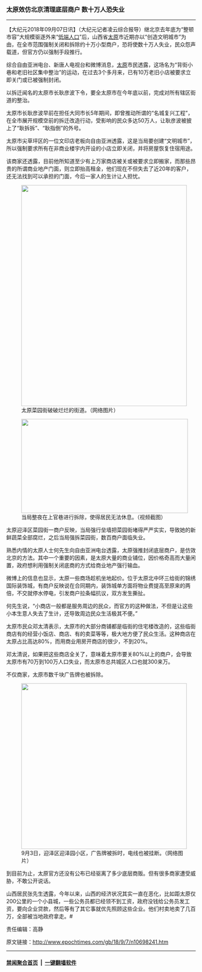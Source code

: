 ### 太原效仿北京清理底层商户 数十万人恐失业
------------------------

<p>【大纪元2018年09月07日讯】（大纪元记者凌云综合报导）继北京去年底为“整顿市容”大规模驱逐外来“<a href="http://www.epochtimes.com/gb/tag/%E4%BD%8E%E7%AB%AF%E4%BA%BA%E5%8F%A3.html">低端人口</a>”后，山西省<a href="http://www.epochtimes.com/gb/tag/%E5%A4%AA%E5%8E%9F.html">太原</a>市近期亦以“创造文明城市”为由，在全市范围强制关闭和拆除约十万小型商户，恐将使数十万人失业，民众怨声载道，但官方仍以强制手段推行。<span class="Apple-converted-space"> </span></p>
<p>综合自由亚洲电台、新唐人电视台和微博消息，<a href="http://www.epochtimes.com/gb/tag/%E5%A4%AA%E5%8E%9F.html">太原</a>市民透露，这场名为“背街小巷和老旧社区集中整治”的运动，在过去3个多月来，已有10万老旧小店被要求立即关门或已被强制封闭。</p>
<p>以拆迁闻名的太原市长耿彦波下令，要全太原市在今年底以前，完成对所有辖区街道的整治。</p>
<p>太原市长耿彦波早前在担任大同市长5年期间，即曾推动所谓的“名城复兴工程”，在全市展开规模空前的拆迁改造行动，受影响的民众多达50万人，让耿彦波被披上了“耿拆拆”、“耿指倒”的外号。</p>
<p>太原市尖草坪区的一位文印店老板向自由亚洲透露，这是当局要创建“文明城市”，所以强制要求所有在非商业楼宇内开设的小店立即关闭，并将房屋恢复住宿用途。</p>
<p>该商家还透露，目前他所知道至少有上万家商店被关或被要求立即搬家，而那些昂贵的所谓商业地产门面，则立即抬高租金，他们现在不但失去了近20年的客户，还无法找到可以承担的门面，今后一家人的生计让人担忧。</p>
<figure id="attachment_10698396" style="width: 440px" class="wp-caption aligncenter"><a href="http://i.epochtimes.com/assets/uploads/2018/09/999a43f8ly1fut6d4d89tj20u0140goq.jpg"><img class="size-full wp-image-10698396" src="http://i.epochtimes.com/assets/uploads/2018/09/999a43f8ly1fut6d4d89tj20u0140goq.jpg" alt="" width="440" height="587" /></a><figcaption class="wp-caption-text">太原菜园街破破烂烂的街道。（网络图片）</figcaption></figure>
<figure id="attachment_10698406" style="width: 443px" class="wp-caption aligncenter"><a href="http://i.epochtimes.com/assets/uploads/2018/09/ss.jpg"><img class=" wp-image-10698406" src="http://i.epochtimes.com/assets/uploads/2018/09/ss-600x338.jpg" alt="" width="443" height="250" /></a><figcaption class="wp-caption-text">当局整夜在上官巷进行拆除，使得居民无法休息。（视频截图）</figcaption></figure>
<p>太原迎泽区菜园街一商户反映，当局强行垒墙把菜园街堵得严严实实，导致她的新鲜蔬菜全部腐烂，之后当局强拆菜园街，数百商户面临失业。</p>
<p>熟悉内情的太原人士何先生向自由亚洲电台透露，太原强推封闭底层商户，是仿效北京的方法。其中一个重要的因素，是太原大量的商业铺位，因价格奇高而大量闲置，政府想利用强制关闭底商的方式给商业地产强行输血。</p>
<p>微博上的信息也显示，太原一些商场趁机坐地起价。位于太原北中环三给街的锦绣国际装饰城，有商户反映说在合同期内，装饰城单方面将物业费提高至原来的两倍，不交就停水停电，引发商户拉条幅抗议，双方发生撕扯。</p>
<p>何先生说，“小商店一般都是服务周边的民众，而官方的这种做法，不但是让这些小本生意人失去了生计，还导致周边民众生活极其不便。”<span class="Apple-converted-space"> </span></p>
<p>太原市民众邓太清表示，太原市的大部分商铺都是临街的住宅楼改造的，这些临街商店有的经营小饭店、商店、有的卖菜等等，极大地方便了民众生活。这种商店在太原占比高达80%，而用商业用房开商店的很少，不到20%。</p>
<p>邓太清说，如果把这些商店全关了，意味着太原市要关80%以上的商户，会导致太原市有70万到100万人口失业，而太原市总共城区人口也就300来万。</p>
<p>不仅商家，太原市数千块广告牌也被拆除。</p>
<figure id="attachment_10698397" style="width: 440px" class="wp-caption aligncenter"><a href="http://i.epochtimes.com/assets/uploads/2018/09/e6e8404ely1fuw8f73wrxj20qo0qown0.jpg"><img class="size-full wp-image-10698397" src="http://i.epochtimes.com/assets/uploads/2018/09/e6e8404ely1fuw8f73wrxj20qo0qown0.jpg" alt="" width="440" height="440" /></a><figcaption class="wp-caption-text">9月3日，迎泽区迎泽园小区，广告牌被拆时，电线也被挂断。（网络图片）</figcaption></figure>
<p>到目前为止，太原官方还没有公布已经驱离了多少底层商贩。但有很多商家遭受威胁，不敢公开说话。</p>
<p>山西居民张先生透露，今年以来，山西的经济状况其实一直在恶化，比如距太原仅200公里的一个小县城，一些公务员都已经领不到工资，政府没钱给公务员发工资，要向企业贷款，然后等有了其它事就优先照顾这些企业。他们村卖地卖了几百万，全部被当地政府拿走。#</p>
<p>责任编辑：高静</p>

原文链接：http://www.epochtimes.com/gb/18/9/7/n10698241.htm


------------------------
#### [禁闻聚合首页](https://github.com/gfw-breaker/banned-news/blob/master/README.md) &nbsp;|&nbsp;  [一键翻墙软件](https://github.com/gfw-breaker/nogfw/blob/master/README.md)